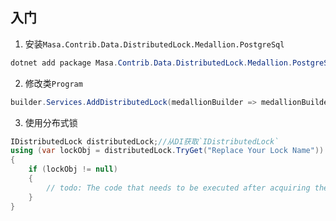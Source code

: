 ## 入门

1. 安装`Masa.Contrib.Data.DistributedLock.Medallion.PostgreSql`

``` powershell
dotnet add package Masa.Contrib.Data.DistributedLock.Medallion.PostgreSql
```

2. 修改类`Program`

```csharp
builder.Services.AddDistributedLock(medallionBuilder => medallionBuilder.UseNpgsql("Host=myserver;Username=sa;Password=P@ssw0rd;Database=identity"));
```

3. 使用分布式锁

```csharp
IDistributedLock distributedLock;//从DI获取`IDistributedLock`
using (var lockObj = distributedLock.TryGet("Replace Your Lock Name"))
{
    if (lockObj != null)
    {
        // todo: The code that needs to be executed after acquiring the distributed lock
    }
}
```